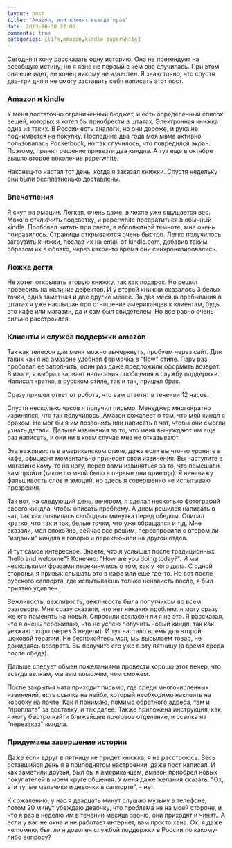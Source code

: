 ```yaml
---
layout: post
title: "Amazon, или клиент всегда прав"
date: 2013-10-30 22:00
comments: true
categories: [life,amazon,kindle paperwhite]
---
```

Сегодня я хочу рассказать одну историю. Она не претендует на всеобщую истину, но я явно не первый с кем она случилась. При этом она еще идет, ее конец никому не известен. Я знаю точно, что спустя два-три дня я не смогу заcтавить себя написать этот пост.

<!-- more -->

### Amazon и kindle

У меня достаточно ограниченный бюджет, и есть определенный список вещей, которых я хотел бы приобрести в штатах. Электронная книжка одна из таких. В России есть аналоги, но они дороже, и рука не поднимается на покупку. Последние два года моя мама активно пользовалась Pocketbook, но так случилось, что повредился экран. Поэтому, принял решение привезти два киндла. А тут еще в октябре вышло второе поколение paperwhite.

Наконец-то настал тот день, когда я заказал книжки. Спустя недельку они были бесплатненько доставлены.

### Впечатления

Я скуп на эмоции. Легкая, очень даже, в чехле уже ощущается вес. Можно отключить подсветку, и paperwhite превратиться в обычный kindle. Пробовал читать при свете, в абсолютной темноте, мне очень понравилось. Страницы открываются очень быстро. Легко получилось загрузить книжки, послав их на email от kindle.com, добавив таким образом их в облако, через какое-то время они синхронизировались.

### Ложка дегтя

Не хотел открывать вторую книжку, так как подарок. Но решил проверить на наличие дефектов. И у второй книжки оказалось 3 белых точки, одна заметная и две другие менее. За два месяца пребывания в штатах я уже наслышан про отношение американцев к клиентам, будь это кафе или магазин, да и сам был свидетелем. Но все равно очень сильно расстроился. 

### Клиенты и служба поддержки amazon

Так как телефон для меня можно вычеркнуть, пробуем через сайт. Для таких как я на амазоне удобная формочка в "flow" стиле. Пару раз пробовал ее заполнить, один раз даже предложили оформить возврат. В итоге, я выбрал вариант написания сообщения в службу поддержки. Написал кратко, в русском стиле, так и так, пришел брак.

Сразу пришел ответ от робота, что вам ответят в течении 12 часов.

Спустя несколько часов я получил письмо. Менеджер многократно извинялся, что так получилось. Амазон сожалеет о том, что мой киндл с браком. Не мог бы я им позвонить или написать в чат, чтобы они смогли узнать детали. Дальше извинения за то, что меня вынуждают им еще раз написать, и они ни в коем случае мне не отказывают.

Эта вежливость в американском стиле, даже если вы что-то уроните в кафе, официант моментально принесет свои извинения. Вы наступите в магазине кому-то на ногу, перед вами извиняться за то, что помешали вам пройти (такое со мной было в первые дни приезда). Я ненавижу фальшивость слов и эмоций, но здесь я совершенно не испытываю презрения.

Так вот, на следующий день, вечером, я сделал несколько фотографий своего киндла, чтобы описать проблему. А днем решился написать в чат, так как появилась свободная минутка перед обедом. Описал кратко, что так и так, белые точки, что уже обращался и т.д. Мне сказали, мол спокойно, сейчас все решим, переспросили о втором ли "издании" киндла я говорю и переключили на другой отдел.

И тут самое интересное. Знаете, что я услышал после традиционных "hello and welcome"? Конечно: "How are you doing today?". И мы несколькими фразами перекинулись о том, как у кого дела. С одной стороны, я привык слышать это в кафе или еще где-то. Но вот после русского саппорта, где испытываешь только ненависть после, я был приятно удивлен.

Вежливость, вежливость, вежливость была попутчиком во всем разговоре. Мне сразу сказали, что нет никаких проблем, я могу сразу же его поменять на новый. Спросили согласен ли я на это. Я рассказал, что я очень переживаю, что не успею получить новый киндл, так как уезжаю скоро (через 3 недели). И тут настало время для второй шоковой терапии. Не беспокойтесь мол, мы высылаем товар, не дожидаясь возврата. Вы получите его уже в эту пятницу (а время среда после обеда).

Дальше следует обмен пожеланиями провести хорошо этот вечер, что всегда велкам, мы вам поможем, чем сможем.

После закрытия чата приходит письмо, где среди многочисленных извинений, есть ссылка на лейбл, который необходимо наклеить на коробку на почте. Как я понимаю, помимо обратного адреса, там и "проплата" за доставку, и так далее. Также приложена инструкция, как я могу быстро найти ближайшее почтовое отделение, и ссылка на "перезаказ" киндла.

### Придумаем завершение истории

Даже если вдруг в пятницу не придет книжка, я не расстроюсь. Весь оставшийся день я в приподнятом настроении, даже пост написал. И как заметили друзья, был бы я американцем, амазон приобрел новых покупателей в моем круге общения. У меня даже желания сказать: "Ох, эти тупые мальчики и девочки в саппорте", - нет. 

К сожалению, у нас я двадцать минут слушаю музыку в телефоне, потом 20 минут убеждаю девочку, что проблема не на моей стороне, и что я раз в неделю им в течении месяца звоню, они приходят и чинят.. А если у вас не окна и не работает интернет, вам просто хана. Ох, я даже не помню, был ли я доволен службой поддержки в России по какому-либо вопросу?